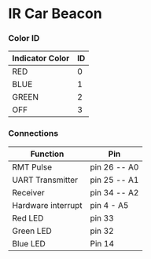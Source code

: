 # IR Car Beacon

### Color ID

Indicator Color    | ID
------------       | -------------
RED                | 0
BLUE               | 1
GREEN              | 2
OFF                | 3

### Connections

Function      | Pin
------------  | ------------
RMT Pulse     | pin 26 -- A0
UART Transmitter   | pin 25 -- A1
Receiver      | pin 34 -- A2
Hardware interrupt | pin 4 - A5
Red LED       | pin 33
Green LED     | pin 32
Blue LED      | Pin 14
